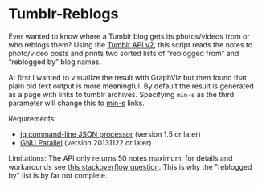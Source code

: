 # Tumblr-Reblogs

Ever wanted to know where a Tumblr blog gets its photos/videos from or who reblogs them? Using the [Tumblr API v2](https://www.tumblr.com/docs/en/api/v2), this script reads the notes to photo/video posts and prints two sorted lists of “reblogged from” and “reblogged by” blog names.

At first I wanted to visualize the result with GraphViz but then found that plain old text output is more meaningful. By default the result is generated as a page with links to tumblr archives. Specifying `min-s` as the third parameter will change this to [min-s](http://min-s.com) links.

Requirements:
* [jq command-line JSON processor](https://stedolan.github.io/jq/) (version 1.5 or later)
* [GNU Parallel](https://www.gnu.org/software/parallel/) (version 20131122 or later)

Limitations:
The API only returns 50 notes maximum, for details and workarounds see [this stackoverflow question](https://stackoverflow.com/questions/14415592/how-can-i-see-all-notes-of-a-tumblr-post-from-python). This is why the "reblogged by" list is by far not complete.
